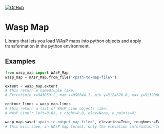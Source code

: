 [![GitHub](https://img.shields.io/github/license/gabrielecalvo/wasp_map.svg)](https://github.com/gabrielecalvo/wasp_map/blob/master/LICENSE)


# Wasp Map
Library that lets you load WAsP maps into python objects and apply transformation in the python environment.

## Examples
```python
from wasp_map import WAsP_Map
wasp_map = WAsP_Map.from_file('<path-to-map-file>')

extent = wasp_map.extent
# this return a namedtuple like:
# Extent(min_x=943059.2, max_x=956644.7, min_y=5124678.0, max_y=5139386.0)

contour_lines = wasp_map.lines
# this return a list of WAsP_Line objects like:
# WAsP_Line(r_left=0.03, r_right=0.0, elev=None, n_points=4)

wasp_map.save('<path-to-output-map-file>', elevation=True, roughness=False)
# this will save, in WAsP map format, only the elevation information to the specified path
```